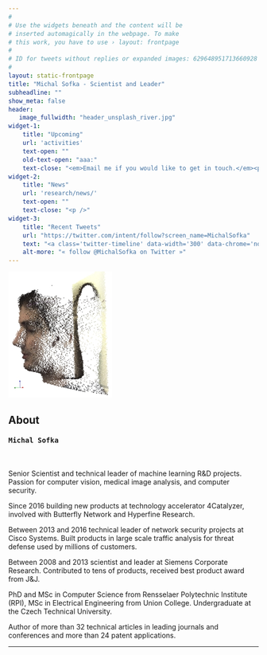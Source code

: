```yaml
---
#
# Use the widgets beneath and the content will be
# inserted automagically in the webpage. To make
# this work, you have to use › layout: frontpage
#
# ID for tweets without replies or expanded images: 629648951713660928
#
layout: static-frontpage
title: "Michal Sofka - Scientist and Leader"
subheadline: ""
show_meta: false
header:
   image_fullwidth: "header_unsplash_river.jpg"
widget-1:
    title: "Upcoming"
    url: 'activities'
    text-open: ""
    old-text-open: "aaa:"
    text-close: "<em>Email me if you would like to get in touch.</em><p />"
widget-2:
    title: "News"
    url: 'research/news/'
    text-open: ""
    text-close: "<p />"
widget-3:
    title: "Recent Tweets"
    url: "https://twitter.com/intent/follow?screen_name=MichalSofka"
    text: "<a class='twitter-timeline' data-width='300' data-chrome='nofooter noscrollbar transparent' data-height='640' data-dnt='true' href='https://twitter.com/MichalSofka'>Tweets by MichalSofka</a> <script async src='//platform.twitter.com/widgets.js' charset='utf-8'></script>"
    alt-more: "« follow @MichalSofka on Twitter »"
---
```

<div class="container">
  <div class="row">
    <div class="col-md-3">
      <img class="imgflip cust-padd" src="/images/michal_sofka_range.jpg">
    </div>
      <div class="col-md-8">
        <h2 class="no-marg myFont"><strong> About </strong></h2>
        <h4 class="myFont no-marg"><strong><kbd> Michal Sofka </kbd></strong></h4>
        <br>
        <p>Senior Scientist and technical leader of machine learning R&amp;D projects. Passion for computer vision, medical image analysis, and computer security.</p>
        <p>Since 2016 building new products at technology accelerator 4Catalyzer, involved with Butterfly Network and Hyperfine Research.</p>
        <p>Between 2013 and 2016 technical leader of network security projects at Cisco Systems. Built products in large scale traffic analysis for threat defense used by millions of customers.</p>
        <p>Between 2008 and 2013 scientist and leader at Siemens Corporate Research. Contributed to tens of products, received best product award from J&amp;J.</p>
        <p>PhD and MSc in Computer Science from Rensselaer Polytechnic Institute (RPI), MSc in Electrical Engineering from Union College. Undergraduate at the Czech Technical University.</p>
        <p>Author of more than 32 technical articles in leading journals and conferences and more than 24 patent applications.</p>
      </div>
  </div>
</div>
<hr>
